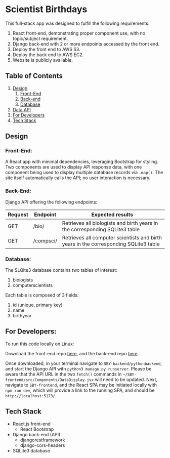 # Scientist Birthdays

This full-stack app was designed to fulfill the following requirements:

1. React front-end, demonstrating proper component use, with no topic/subject requirement.
2. Django back-end with 2 or more endpoints accessed by the front end.
3. Deploy the front end to AWS S3.
4. Deploy the back end to AWS EC2.
5. Website is publicly available.

## Table of Contents

1. [Design](#design)
   1. [Front-End](#front-end)
   2. [Back-end](#back-end)
   3. [Database](#database)
2. [Data API](#data-api)
3. [For Developers](#for-developers)
4. [Tech Stack](#tech-stack)

## Design

### **Front-End:**

A React app with minimal dependencies, leveraging Bootstrap for styling. Two components are used to display API response data, with one component being used to display multiple database records via `.map()`. The site itself automatically calls the API; no user interaction is necessary.

### **Back-End:**

Django API offering the following endpoints:

| Request | Endpoint    | Expected results                                                                     |
| ------- | ----------- | ------------------------------------------------------------------------------------ |
| GET     | /bio/       | Retrieves all biologists and birth years in the corresponding SQLite3 table          |
| GET     | /compsci/   | Retrieves all computer scientists and birth years in the corresponding SQLite3 table |

### **Database:**

The SLQite3 database contains two tables of interest:
1. biologists
2. computerscientists

Each table is composed of 3 fields:

1. id (unique, primary key)
2. name
3. birthyear

## For Developers:

To run this code locally on Linux:

Download the front-end repo [here](https://github.com/RainyCityCoder/SBY-frontend), and the back-end repo [here](https://github.com/RainyCityCoder/SBY-backend).

Once downloaded, in your terminal navigate to `SBY-backend/pythonbackend`, and start the Django API with `python3 manage.py runserver`. Please be aware that the API URL in the two `fetch()` commands in `~/SBY-frontend/src/Components/DataDisplay.jsx` will need to be updated. Next, navigate to `SBY-frontend`, and the React SPA may be initiated locally with `npm run dev`, which will provide a link to the running SPA, and should be `http://localhost:5173/`.

## Tech Stack

- React.js front-end
    * React Bootstrap
- Django back-end (API)
    * djangorestframework
    * django-cors-headers
- SQLite3 database